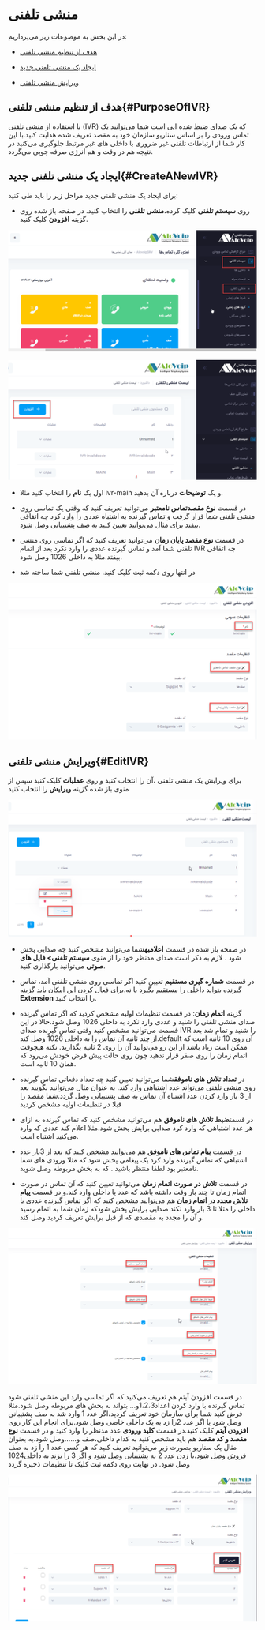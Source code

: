 # منشی تلفنی

در این بخش به موضوعات زیر می‌پردازیم:

-	[هدف از تنظیم منشی تلفنی](#PurposeOfIVR)

-	[ایجاد یک منشی تلفنی جدید](#CreateANewIVR)

-	[ویرایش منشی تلفنی](#EditIVR)

## هدف از تنظیم منشی تلفنی{#PurposeOfIVR}

با استفاده از منشی تلفنی (IVR) که یک صدای ضبط شده ایی است شما می‌توانید یک تماس ورودی را بر اساس سناریو سازمان خود به مقصد تعریف شده هدایت ‌کنید.با این کار شما از ارتباطات تلفنی غیر ضروری
با داخلی های غیر مرتبط جلوگیری می‌کنید در نتیجه هم در وقت و هم انرژی صرفه جویی می‌گردد.

## ایجاد یک منشی تلفنی جدید{#CreateANewIVR}

برای ایجاد یک منشی تلفنی جدید مراحل زیر را باید طی کنید:
-	روی **سیستم تلفنی** کلیک کرده،**منشی تلفنی** را انتخاب کنید. در صفحه باز شده روی گزینه **افزودن** کلیک کنید.<br>

![مسیر وارد شدن به ماژول منشی تلفنی](./Images/ivr-route.png)



![مسیر وارد شدن به ماژول منشی تلفنی](./Images/ivr-route1.png)

-	اول یک  **نام**  را انتخاب کنید مثلا ivr-main  و  یک **توضیحات**  درباره آن بدهید.

-	در قسمت  **نوع مقصدتماس نامعتبر** می‌توانید تعریف کنید که وقتی یک تماسی روی منشی تلفنی شما قرار گرفت و تماس گیرنده به اشتباه عددی را وارد کرد چه اتفاقی بیفتد برای مثال می‌توانید تعیین کنید به صف پشتیبانی وصل شود.

-	در قسمت **نوع مقصد پایان زمان** می‌توانید تعریف کنید که اگر تماسی روی منشی تلفنی شما آمد و تماس گیرنده عددی را وارد نکرد بعد از اتمام IVR چه اتفاقی بیفتد.مثلا به داخلی   1026 وصل شود.

-	در انتها روی دکمه ثبت کلیک کنید. منشی تلفنی شما ساخته شد


![تنظیمات ماژول منشی تلفنی](./Images/ivr-route2.png)

## ویرایش منشی تلفنی{#EditIVR}

برای ویرایش یک منشی تلفنی ،آن را  انتخاب کنید و روی  **عملیات**  کلیک کنید سپس از منوی باز شده گزینه  **ویرایش**  را انتخاب کنید

![تنظیمات ماژول منشی تلفنی](./Images/ivr-route3.png)

-	در صفحه باز شده در قسمت **اعلامیه**شما می‌توانید مشخص کنید چه صدایی پخش شود . لازم به ذکر است،صدای مدنظر خود را از منوی **سیستم تلفنی> فایل های صوتی** می‌توانید بارگذاری کنید.

-	در قسمت **شماره گیری مستقیم** تعیین کنید اگر تماسی روی منشی تلفنی آمد، تماس گیرنده بتواند داخلی را مستقیم بگیرد یا نه.برای فعال کردن این امکان باید گزینه **Extension** را انتخاب کنید.

-	گزینه **اتمام زمان**: در قسمت تنظیمات اولیه مشخص کردید که اگر تماس گیرنده صدای منشی تلفنی را شنید و عددی وارد نکرد به داخلی 1026 وصل شود.حالا در این قسمت می‌توانید مشخص کنید وقتی تماس گیرنده صدای IVR را شنید و تمام شد بعد از چند ثانیه آن تماس را به داخلی 1026 وصل کند.default آن روی 10 ثانیه است که ممکن است زیاد باشد از این رو می‌توانید آن را روی 2 ثانیه بگذارید.
نکته
هیچوقت اتمام زمان را روی صفر قرار ندهید چون روی 
حالت پیش فرض خودش می‌رود که همان 10 ثانیه است.

-	در **تعداد تلاش های ناموفق**شما می‌توانید تعیین کنید چه تعداد دفعاتی تماس گیرنده روی منشی تلفنی می‌تواند عدد اشتباهی وارد کند. به عنوان مثال می‌توانید بگویید بعد از 3 بار وارد کردن عدد اشتباه آن تماس به صف پشتیبانی وصل گردد.شما مقصد را قبلا در تنظیمات اولیه مشخص کردید

-	در قسمت**ضبط تلاش های ناموفق** هم می‌توانید مشخص کنید که تماس گیرنده به ازای هر عدد اشتباهی که وارد کرد صدایی برایش پخش شود.مثلا اعلام کند عددی که وارد می‌کنید اشتباه است.

-	در قسمت **پیام تماس های ناموفق** هم می‌توانید مشخص کنید که بعد از 3بار عدد اشتباهی که تماس گیرنده  وارد کرد یک پیغامی پخش شود که مثلا ورودی های شما نامعتبر بود لطفا منتظر باشید .
که به بخش مربوطه وصل شوید.

-	در قسمت **تلاش در صورت اتمام زمان** می‌توانید تعیین کنید که آن تماس در صورت اتمام زمان تا چند بار وقت داشته باشد که عدد یا داخلی وارد کند.و در قسمت **پیام تلاش مجدد در اتمام زمان** هم می‌توانید مشخص کنید که اگر  تماس گیرنده عددی یا داخلی را مثلا تا 3 بار وارد نکند صدایی برایش پخش شودکه زمان شما به اتمام رسید و آن را مجدد به مقصدی که از قبل برایش تعریف کردید وصل کند.

![تنظیمات ماژول منشی تلفنی](./Images/ivr-route4.png)

در قسمت افزودن آیتم هم تعریف می‌کنید که اگر تماسی وارد این منشی تلفنی شود تماس گیرنده با وارد کردن اعداد1،2،3و... بتواند به بخش های مربوطه وصل شود.مثلا فرض کنید شما برای سازمان خود تعریف کردید،اگر عدد 1 وارد شد به صف پشتیبانی وصل شود یا اگر عدد 2را زد به یک داخلی خاصی وصل شود.برای انجام این کار روی **افزودن آیتم** کلیک کنید.در قسمت **کلید ورودی** عدد مدنظر را وارد کنید و در قسمت **نوع مقصد و کد مقصد** هم باید مشخص کنید به کدام داخلی،صف و......وصل شود.به بعنوان مثال یک سناریو بصورت زیر می‌توانید تعریف کنید که هر کسی عدد 1 را زد به صف فروش وصل شود،با زدن عدد 2 به پشتیبانی وصل شود و اگر 3 را بزند به داخلی1024  وصل شود. در نهایت روی دکمه ثبت کلیک تا تنظیمات ذخیره گردد

![تنظیمات ماژول منشی تلفنی](./Images/ivr-route5.png)
